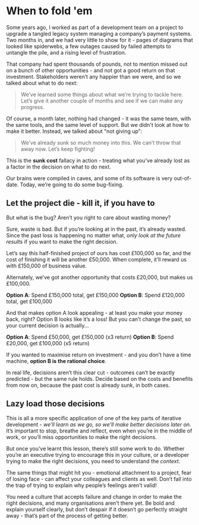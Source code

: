 # When to fold 'em

Some years ago, I worked as part of a development team on a project to upgrade a tangled legacy system managing a company’s payment systems. Two months in, and we had very little to show for it - pages of diagrams that looked like spiderwebs, a few outages caused by failed attempts to untangle the pile, and a rising level of frustration.

That company had spent thousands of pounds, not to mention missed out on a bunch of other opportunities - and not got a good return on that investment. Stakeholders weren’t any happier than we were, and so we talked about what to do next:

> We’ve learned some things about what we’re trying to tackle here. Let’s give it another couple of months and see if we can make any progress.

Of course, a month later, nothing had changed - it was the same team, with the same tools, and the same level of support. But we didn't look at how to make it better. Instead, we talked about "not giving up":

> We’ve already sunk so much money into this. We can’t throw that away now. Let’s keep fighting!

This is the **sunk cost** fallacy in action - treating what you’ve already lost as a factor in the decision on what to do next.

Our brains were compiled in caves, and some of its software is very out-of-date. Today, we’re going to do some bug-fixing.


## Let the project die - kill it, if you have to

But what is the bug? Aren’t you right to care about wasting money?

Sure, waste is bad. But if you’re looking at in the past, it’s already wasted. Since the past loss is happening no matter what, *only look at the future results* if you want to make the right decision.

Let’s say this half-finished project of ours has cost £100,000 so far, and the cost of finishing it will be another £50,000. When complete, it’ll reward us with £150,000 of business value.

Alternately, we’ve got another opportunity that costs £20,000, but makes us £100,000.

**Option A**: Spend £150,000 total, get £150,000
**Option B**: Spend £120,000 total, get £100,000

And that makes option A look appealing - at least you make your money back, right? Option B looks like it’s a loss! But you can’t change the past, so your current decision is actually...

**Option A**: Spend £50,000, get £150,000 (x3 return)
**Option B**: Spend £20,000, get £100,000 (x5 return)

If you wanted to maximise return on investment - and you don’t have a time machine, **option B is the rational choice**.

In real life, decisions aren’t this clear cut - outcomes can’t be exactly predicted - but the same rule holds. Decide based on the costs and benefits from now on, because the past cost is already sunk, in both cases.

## Lazy load those decisions

This is all a more specific application of one of the key parts of iterative development - *we’ll learn as we go, so we’ll make better decisions later on*. It’s important to stop, breathe and reflect, even when you’re in the middle of work, or you’ll miss opportunities to make the right decisions.

But once you’ve learnt this lesson, there’s still some work to do. Whether you’re an executive trying to encourage this in your culture, or a developer trying to make the right decisions, you need to understand the *context*.

The same things that might hit you - emotional attachment to a project, fear of losing face - can affect your colleagues and clients as well. Don’t fall into the trap of trying to explain why people’s feelings aren’t valid!

You need a culture that accepts failure and change in order to make the right decisions, and many organisations aren’t there yet. Be bold and explain yourself clearly, but don’t despair if it doesn’t go perfectly straight away - that’s part of the process of getting better.
